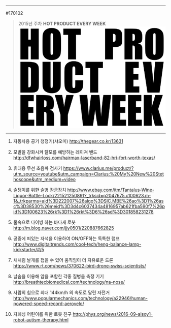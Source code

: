 
---  
#170102  
> 2015년 주차 **HOT PRODUCT EVERY WEEK**  
> ![pic](../image/MAIN.png)  

---  

1.  자동차용 공기 청정기(샤오미)
http://thegear.co.kr/13631

2.  모발을 강화시켜 탈모를 예방하는 레이져 밴드
http://dfwhairloss.com/hairmax-laserband-82-hri-fort-worth-texas/

3.  휴대용 무선 초음파 검사기
https://www.clarius.me/product/?utm_source=youtube&utm_campaign=Clarius:%20My%20New%20Stethoscope&utm_medium=video

4.  술쟁이를 위한 술병 잠금장치
http://www.ebay.com/itm/Tantalus-Wine-Liquor-Bottle-Lock/221521250891?_trksid=p2047675.c100623.m-1&_trkparms=aid%3D222007%26algo%3DSIC.MBE%26ao%3D1%26asc%3D38530%26meid%3D3d4c6037434a4816957ab621fba590f7%26pid%3D100623%26rk%3D1%26rkt%3D6%26sd%3D301858231278

5.  물속으로 다이빙 하는 바다새 로봇
http://m.blog.naver.com/jjy0501/220887662825

6.  공중에 떠있는 자석을 이용하여 ON/OFF하는 독특한 램프
http://www.digitaltrends.com/cool-tech/heng-balance-lamp-kickstarter/#/5

7.  새처럼 날개를 접을 수 있어 움직임이 더 자유로운 드론
https://www.rt.com/news/370622-bird-drone-swiss-scientists/

8.  날숨을 이용해 암을 포함한 각종 질병을 측정 기기
http://breathtecbiomedical.com/technology/na-nose/

9.  사람의 힘으로 최대 144km/h 의 속도로 달린 자전거
http://www.popularmechanics.com/technology/a22946/human-powered-speed-record-aerovelo/

10.  자폐성 어린이를 위한 로봇 친구
http://phys.org/news/2016-09-aisoy1-robot-autism-therapy.html
